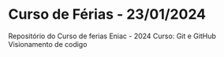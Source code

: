 # Curso de Férias - 23/01/2024
Repositório do Curso de ferias Eniac - 2024 
Curso: Git e GitHub Visionamento de codigo
